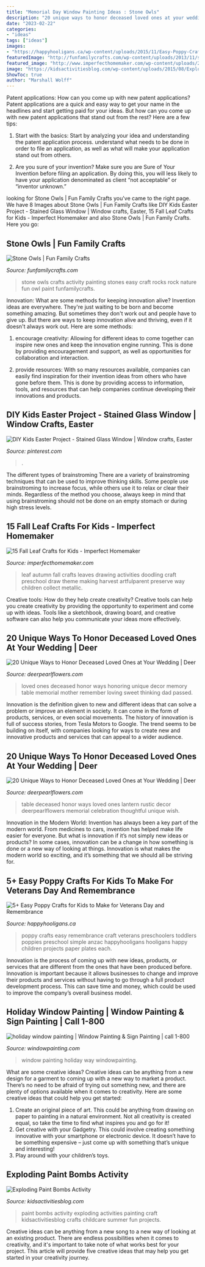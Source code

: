 ```yaml
---
title: "Memorial Day Window Painting Ideas : Stone Owls"
description: "20 unique ways to honor deceased loved ones at your wedding"
date: "2023-02-22"
categories:
- "ideas"
tags: ["ideas"]
images:
- "https://happyhooligans.ca/wp-content/uploads/2015/11/Easy-Poppy-Crafts-for-Preschoolers-and-Toddlers-Happy-Hooligans-.jpg"
featuredImage: "http://funfamilycrafts.com/wp-content/uploads/2013/11/stone_owls.jpg"
featured_image: "http://www.imperfecthomemaker.com/wp-content/uploads/2014/09/leaf19.jpg"
image: "https://kidsactivitiesblog.com/wp-content/uploads/2015/08/Exploding-Paint-Bombs-Featured-Image.jpg"
ShowToc: true
author: "Marshall Wolff"
---
```



Patent applications: How can you come up with new patent applications?
Patent applications are a quick and easy way to get your name in the headlines and start getting paid for your ideas. But how can you come up with new patent applications that stand out from the rest? Here are a few tips: 
1. Start with the basics: Start by analyzing your idea and understanding the patent application process. understand what needs to be done in order to file an application, as well as what will make your application stand out from others. 

2. Are you sure of your invention? Make sure you are Sure of Your Invention before filing an application. By doing this, you will less likely to have your application denominated as client “not acceptable” or “inventor unknown.” 


	

		
looking for Stone Owls | Fun Family Crafts you've came to the right page. We have 8 Images about Stone Owls | Fun Family Crafts like DIY Kids Easter Project - Stained Glass Window | Window crafts, Easter, 15 Fall Leaf Crafts for Kids - Imperfect Homemaker and also Stone Owls | Fun Family Crafts. Here you go:
		
    
## Stone Owls | Fun Family Crafts

<img loading=lazy src="http://funfamilycrafts.com/wp-content/uploads/2013/11/stone_owls.jpg" onerror="this.onerror=null;this.src='https://tse2.mm.bing.net/th?id=OIP.Jg16bpbZhqLySN3tZ8Qm4gHaKm&amp;pid=15.1';" alt="Stone Owls | Fun Family Crafts">

_Source: funfamilycrafts.com_

>stone owls crafts activity painting stones easy craft rocks rock nature fun owl paint funfamilycrafts. 

	

Innovation: What are some methods for keeping innovation alive?
Invention ideas are everywhere. They're just waiting to be born and become something amazing. But sometimes they don't work out and people have to give up. But there are ways to keep innovation alive and thriving, even if it doesn't always work out. Here are some methods:
1. encourage creativity: Allowing for different ideas to come together can inspire new ones and keep the innovation engine running. This is done by providing encouragement and support, as well as opportunities for collaboration and interaction.

2. provide resources: With so many resources available, companies can easily find inspiration for their invention ideas from others who have gone before them. This is done by providing access to information, tools, and resources that can help companies continue developing their innovations and products.


    
## DIY Kids Easter Project - Stained Glass Window | Window Crafts, Easter

<img loading=lazy src="https://i.pinimg.com/736x/eb/d1/2e/ebd12e437dd2ccd655558cb2fc07c8fe.jpg" onerror="this.onerror=null;this.src='https://tse4.mm.bing.net/th?id=OIP.MjwTNb5E5LL0upy7BpilXwHaLH&amp;pid=15.1';" alt="DIY Kids Easter Project - Stained Glass Window | Window crafts, Easter">

_Source: pinterest.com_

>. 

	

The different types of brainstroming
There are a variety of brainstroming techniques that can be used to improve thinking skills. Some people use brainstroming to increase focus, while others use it to relax or clear their minds. Regardless of the method you choose, always keep in mind that using brainstroming should not be done on an empty stomach or during high stress levels.

    
## 15 Fall Leaf Crafts For Kids - Imperfect Homemaker

<img loading=lazy src="http://www.imperfecthomemaker.com/wp-content/uploads/2014/09/leaf19.jpg" onerror="this.onerror=null;this.src='https://tse1.mm.bing.net/th?id=OIP.ikuybWOX3Sa6RfLzRLQ5LgHaM9&amp;pid=15.1';" alt="15 Fall Leaf Crafts for Kids - Imperfect Homemaker">

_Source: imperfecthomemaker.com_

>leaf autumn fall crafts leaves drawing activities doodling craft preschool draw theme making harvest artfulparent preserve way children collect metallic. 

	

Creative tools: How do they help create creativity?
Creative tools can help you create creativity by providing the opportunity to experiment and come up with ideas. Tools like a sketchbook, drawing board, and creative software can also help you communicate your ideas more effectively.

    
## 20 Unique Ways To Honor Deceased Loved Ones At Your Wedding | Deer

<img loading=lazy src="http://www.deerpearlflowers.com/wp-content/uploads/2016/08/honoring-loved-ones-wedding-decor.jpg" onerror="this.onerror=null;this.src='https://tse4.mm.bing.net/th?id=OIP.uUJ2FYc0fq8ZuEODgTFibAHaK4&amp;pid=15.1';" alt="20 Unique Ways to Honor Deceased Loved Ones at Your Wedding | Deer">

_Source: deerpearlflowers.com_

>loved ones deceased honor ways honoring unique decor memory table memorial mother remember loving sweet thinking dad passed. 

	

Innovation is the definition given to new and different ideas that can solve a problem or improve an element in society. It can come in the form of products, services, or even social movements. The history of innovation is full of success stories, from Tesla Motors to Google. The trend seems to be building on itself, with companies looking for ways to create new and innovative products and services that can appeal to a wider audience.

    
## 20 Unique Ways To Honor Deceased Loved Ones At Your Wedding | Deer

<img loading=lazy src="http://www.deerpearlflowers.com/wp-content/uploads/2015/06/rustic-lantern-wedding-table-decor-ideas.jpg" onerror="this.onerror=null;this.src='https://tse2.mm.bing.net/th?id=OIP.DVx3wBvSsZvUkjvvjj898QHaLH&amp;pid=15.1';" alt="20 Unique Ways to Honor Deceased Loved Ones at Your Wedding | Deer">

_Source: deerpearlflowers.com_

>table deceased honor ways loved ones lantern rustic decor deerpearlflowers memorial celebration thoughtful unique wish. 

	

Innovation in the Modern World:
Invention has always been a key part of the modern world. From medicines to cars, invention has helped make life easier for everyone. But what is innovation if it’s not simply new ideas or products? In some cases, innovation can be a change in how something is done or a new way of looking at things. Innovation is what makes the modern world so exciting, and it’s something that we should all be striving for.

    
## 5+ Easy Poppy Crafts For Kids To Make For Veterans Day And Remembrance

<img loading=lazy src="https://happyhooligans.ca/wp-content/uploads/2015/11/Easy-Poppy-Crafts-for-Preschoolers-and-Toddlers-Happy-Hooligans-.jpg" onerror="this.onerror=null;this.src='https://tse2.mm.bing.net/th?id=OIP.OsvxQZod1uh1gKkcEM1IugAAAA&amp;pid=15.1';" alt="5+ Easy Poppy Crafts for Kids to Make for Veterans Day and Remembrance">

_Source: happyhooligans.ca_

>poppy crafts easy remembrance craft veterans preschoolers toddlers poppies preschool simple anzac happyhooligans hooligans happy children projects paper plates each. 

	

Innovation is the process of coming up with new ideas, products, or services that are different from the ones that have been produced before. Innovation is important because it allows businesses to change and improve their products and services without having to go through a full product development process. This can save time and money, which could be used to improve the company’s overall business model.

    
## Holiday Window Painting | Window Painting &amp; Sign Painting | Call 1-800

<img loading=lazy src="http://windowpainting.com/wp-content/uploads/window-painting-signs-78-1030x580.jpg" onerror="this.onerror=null;this.src='https://tse4.mm.bing.net/th?id=OIP.3OnY5sXWysSgls4-OCWjIQHaEK&amp;pid=15.1';" alt="holiday window painting | Window Painting &amp; Sign Painting | call 1-800">

_Source: windowpainting.com_

>window painting holiday way windowpainting. 

	

What are some creative ideas?
Creative ideas can be anything from a new design for a garment to coming up with a new way to market a product. There’s no need to be afraid of trying out something new, and there are plenty of options available when it comes to creativity. Here are some creative ideas that could help you get started: 
1. Create an original piece of art. This could be anything from drawing on paper to painting in a natural environment. Not all creativity is created equal, so take the time to find what inspires you and go for it! 
2. Get creative with your Gadgetry. This could involve creating something innovative with your smartphone or electronic device. It doesn’t have to be something expensive – just come up with something that’s unique and interesting! 
3. Play around with your children’s toys.

    
## Exploding Paint Bombs Activity

<img loading=lazy src="https://kidsactivitiesblog.com/wp-content/uploads/2015/08/Exploding-Paint-Bombs-Featured-Image.jpg" onerror="this.onerror=null;this.src='https://tse1.mm.bing.net/th?id=OIP.pYV4kVxDwY1Bcke43WzkkwHaLH&amp;pid=15.1';" alt="Exploding Paint Bombs Activity">

_Source: kidsactivitiesblog.com_

>paint bombs activity exploding activities painting craft kidsactivitiesblog crafts childcare summer fun projects. 

	

Creative ideas can be anything from a new song to a new way of looking at an existing product. There are endless possibilities when it comes to creativity, and it's important to take note of what works best for your project. This article will provide five creative ideas that may help you get started in your creativity journey.

